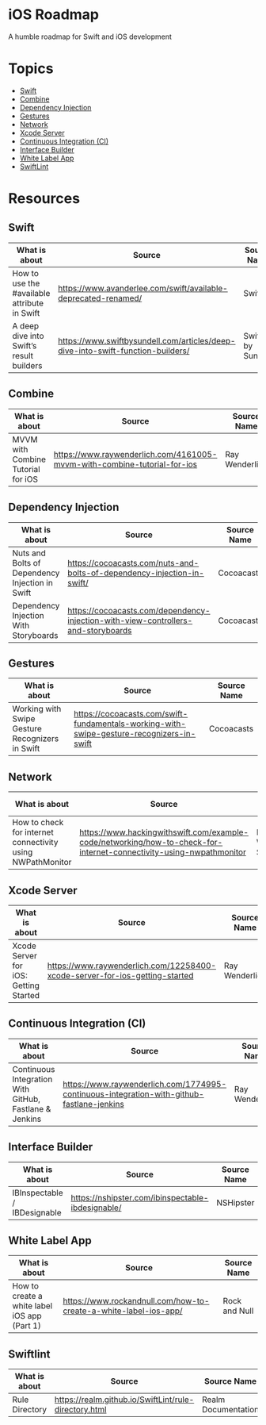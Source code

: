 # iOS Roadmap
A humble roadmap for Swift and iOS development

# Topics

* [Swift](#swift)
* [Combine](#combine)
* [Dependency Injection](#dependency-injection)
* [Gestures](#gestures)
* [Network](#network)
* [Xcode Server](#xcode-server)
* [Continuous Integration (CI)](#continuous-integration-ci)
* [Interface Builder](#interface-builder)
* [White Label App](#white-label-app)
* [SwiftLint](#swiftlint)

# Resources

## Swift

What is about | Source | Source Name
------------|--------|--------------
How to use the #available attribute in Swift | https://www.avanderlee.com/swift/available-deprecated-renamed/ | Swiftlee
A deep dive into Swift’s result builders | https://www.swiftbysundell.com/articles/deep-dive-into-swift-function-builders/ | Swift by Sundell

## Combine

What is about | Source | Source Name
------------|--------|--------------
MVVM with Combine Tutorial for iOS | https://www.raywenderlich.com/4161005-mvvm-with-combine-tutorial-for-ios | Ray Wenderlich

## Dependency Injection

What is about | Source | Source Name
------------|--------|--------------
Nuts and Bolts of Dependency Injection in Swift | https://cocoacasts.com/nuts-and-bolts-of-dependency-injection-in-swift/ | Cocoacasts
Dependency Injection With Storyboards | https://cocoacasts.com/dependency-injection-with-view-controllers-and-storyboards | Cocoacasts

## Gestures

What is about | Source | Source Name
------------|--------|--------------
Working with Swipe Gesture Recognizers in Swift | https://cocoacasts.com/swift-fundamentals-working-with-swipe-gesture-recognizers-in-swift | Cocoacasts

## Network

What is about | Source | Source Name
------------|--------|--------------
How to check for internet connectivity using NWPathMonitor | https://www.hackingwithswift.com/example-code/networking/how-to-check-for-internet-connectivity-using-nwpathmonitor | Hacking With Swift

## Xcode Server

What is about | Source | Source Name
------------|--------|--------------
Xcode Server for iOS: Getting Started | https://www.raywenderlich.com/12258400-xcode-server-for-ios-getting-started | Ray Wenderlich

## Continuous Integration (CI)

What is about | Source | Source Name
------------|--------|--------------
Continuous Integration With GitHub, Fastlane & Jenkins | https://www.raywenderlich.com/1774995-continuous-integration-with-github-fastlane-jenkins | Ray Wenderlich

## Interface Builder

What is about | Source | Source Name
------------|--------|--------------
IBInspectable / IBDesignable | https://nshipster.com/ibinspectable-ibdesignable/ | NSHipster

## White Label App

What is about | Source | Source Name
------------|--------|--------------
How to create a white label iOS app (Part 1) | https://www.rockandnull.com/how-to-create-a-white-label-ios-app/ | Rock and Null

## Swiftlint

What is about | Source | Source Name
------------|--------|--------------
Rule Directory | https://realm.github.io/SwiftLint/rule-directory.html | Realm Documentation
